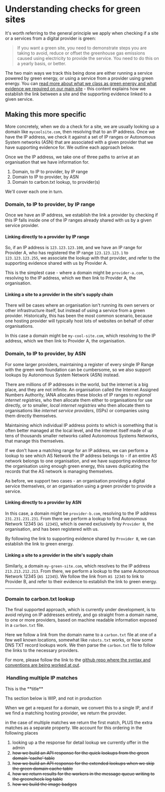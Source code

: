 # Understanding checks for green sites

It's worth referring to the general principle we apply when checking if a site or a services from a digital provider is green:

> If you want a green site, you need to demonstrate steps you are taking to avoid, reduce or offset the greenhouse gas emissions caused using electricity to provide the service. You need to do this on a yearly basis, or better.

The two main ways we track this being done are either running a service powered by green energy, or using a service from a provider using green energy. You can [read more about what we class as green energy and what evidence we required on our main site][1] - this content explains how we establish the link between a site and the supporting evidence linked to a given service.

[1]: https://www.thegreenwebfoundation.org/what-we-accept-as-evidence-of-green-power/

## Making this more specific

More concretely, when we do a check for a site, we are usually looking up a domain like `mycoolsite.com`, then resolving that to an IP address. Once we have the IP address, we check it against a set of IP ranges or Autonomous System networks (ASN) that are associated with a given provider that we have supporting evidence for. We outline each approach below.

Once we the IP address, we take one of three paths to arrive at an organisation that we have information for.

1. Domain, to IP to provider, by IP range
2. Domain to IP to provider, by ASN
3. Domain to carbon.txt lookup, to provider(s)

We'll cover each one in turn.

### Domain, to IP to provider, by IP range

Once we have an IP address, we establish the link a provider by checking if this IP falls inside one of the IP ranges already shared with us by a given service provider.

#### Linking directly to a provider by IP range

So, if an IP address is `123.123.123.100`, and we have an IP range for Provider A, who has registered the IP range `123.123.123.1` to `123.123.123.255`, we associate the lookup with that provider, and refer to the supporting evidence shared with us by Provider A.

This is the simplest case - where a domain might be `provider-a.com`, resolving to the IP address, which we then link to Provider A, the organisation.

#### Linking a site to a provider in the site's supply chain

There will be cases where an organisation isn't running its own servers or other infrastructure itself, but instead of using a service from a green provider. Historically, this has been the most common scenario, because one hosting provider will typically host lots of websites on behalf of other organisations.

In this case a domain might be `my-cool-site.com`, which resolving to the IP address, which we then link to Provider A, the organisation.

### Domain, to IP to provider, by ASN

For some larger providers, maintaining a register of every single IP Range with the green web foundation can be cumbersome, so we also support lookups by Autonomous System Network (ASN) instead.

There are millions of IP addresses in the world, but the internet is a big place, and they are not infinite. An organisation called the Internet Assigned Numbers Authority, IANA allocates these blocks of IP ranges to _regional internet registries_, who then allocate them either to organisations for use directly, or to smaller, _local internet registries_ who then allocate them to organisations like _internet service providers_, (ISPs) or companies using them directly themselves.

Maintaining which individual IP address points to which is something that is often better managed at the local level, and the internet itself made of up tens of thousands smaller networks called Autonomous Systems Networks, that manage this themselves.

If we don't have a matching range for an IP address, we can perform a lookup to see which AS Network the IP address belongs to - if an entire AS network belongs to one organisation, and we have supporting evidence for the organisation using enough green energy, this saves duplicating the records that the AS network is managing themselves.

As before, we support two cases - an organisation providing a digital service themselves, or an organisation using a green provider to provide a service.

#### Linking directly to a provider by ASN

In this case, a domain might be `provider-b.com`, resolving to the IP address `231.231.231.231`. From there we perform a lookup to find Autonomous Network 12345 (`AS 12345`), which is owned exclusively by `Provider B`, the organisation, and has been registered with us.

By following the link to supporting evidence shared by `Provider B`, we can establish the link to green energy.

#### Linking a site to a provider in the site's supply chain

Similarly, a domain `my-green-site.com`, which resolves to the IP address `213.213.212.213`. From there, we perform a lookup to the same Autonomous Network 12345 (`AS 12345`). We follow the link from `AS 12345` to link to Provider B, and refer to their evidence to establish the link to green energy.

------

### Domain to carbon.txt lookup

The final supported approach, which is currently under development, is to avoid relying on IP addresses entirely, and go straight from a domain name, to one or more providers, based on machine readable information exposed in a `carbon.txt` file.

Here we follow a link from the domain name to a `carbon.txt` file at one of a few well known locations, somewhat like `robots.txt` works, or how some DNS TXT record lookups work. We then parse the `carbon.txt` file to follow the links to the necessary providers.

For more, please follow the link to the [github repo where the syntax and conventions are being worked at out](https://github.com/thegreenwebfoundation/carbon.txt).

###  Handling multiple IP matches

<div class="admonition note" name="html-admonition">
<p class="title">This is the **title**</p>
Ths section below is WIP, and not in production
</div>

When we get a request for a domain, we convert this to a single IP, and if we find a matching hosting provider, we return the provider.

in the case of multiple matches we return the first match, PLUS the extra matches as a separate property. We account for this ordering in the following places

1. looking up a the response for detail lookup we currently offer in the admin
2. ~~how we build an API response for the quick lookups from the green domain 'cache' table~~
3. ~~how we build an API response for the extended lookups when we skip the green domain cache table~~
4. ~~how we return results for the workers in the message queue writing to the greencheck log table~~
5. ~~how we build the image badges~~
